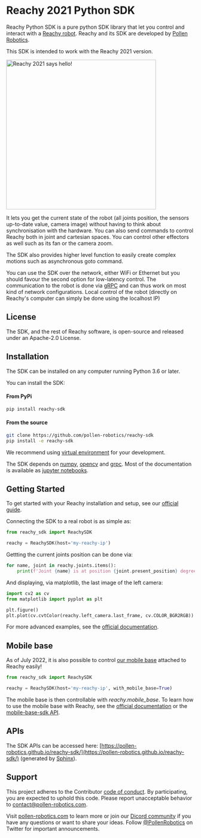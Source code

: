 # Reachy 2021 Python SDK

Reachy Python SDK is a pure python SDK library that let you control and interact with a [Reachy robot](https://www.pollen-robotics.com/reachy/). Reachy and its SDK are developed by [Pollen Robotics](https://www.pollen-robotics.com). 

This SDK is intended to work with the Reachy 2021 version.

<img src="https://www.pollen-robotics.com/img/reachy/homepage_feature.png" width="400" alt="Reachy 2021 says hello!">


It lets you get the current state of the robot (all joints position, the sensors up-to-date value, camera image) without having to think about synchronisation with the hardware.
You can also send commands to control Reachy both in joint and cartesian spaces. You can control other effectors as well such as its fan or the camera zoom.

The SDK also provides higher level function to easily create complex motions such as asynchronous goto command.

You can use the SDK over the network, either WiFi or Ethernet but you should favour the second option for low-latency control. The communication to the robot is done via [gRPC](https://grpc.io) and can thus work on most kind of network configurations. Local control of the robot (directly on Reachy's computer can simply be done using the localhost IP)

## License

The SDK, and the rest of Reachy software, is open-source and released under an Apache-2.0 License.

## Installation

The SDK can be installed on any computer running Python 3.6 or later. 

You can install the SDK:

#### From PyPi
```bash
pip install reachy-sdk
```

#### From the source

```bash
git clone https://github.com/pollen-robotics/reachy-sdk
pip install -e reachy-sdk
```

We recommend using [virtual environment](https://docs.python.org/3/tutorial/venv.html) for your development.

The SDK depends on [numpy](https://numpy.org), [opencv](https://opencv.org) and [grpc](https://grpc.io). Most of the documentation is available as [jupyter notebooks](https://jupyter.org).

## Getting Started

To get started with your Reachy installation and setup, see our [official guide](https://pollen-robotics.github.io/reachy-2021-docs/).

Connecting the SDK to a real robot is as simple as:

```python
from reachy_sdk import ReachySDK

reachy = ReachySDK(host='my-reachy-ip')
```

Gettting the current joints position can be done via:

```python
for name, joint in reachy.joints.items():
    print(f'Joint {name} is at position {joint.present_position} degree.')
```

And displaying, via matplotlib, the last image of the left camera:

```python
import cv2 as cv
from matplotlib import pyplot as plt

plt.figure()
plt.plot(cv.cvtColor(reachy.left_camera.last_frame, cv.COLOR_BGR2RGB))
```

For more advanced examples, see the [official documentation](https://pollen-robotics.github.io/reachy-2021-docs/sdk/getting-started/introduction/).

## Mobile base

As of July 2022, it is also possible to control [our mobile base](https://www.pollen-robotics.com/) attached to Reachy easily!

```python
from reachy_sdk import ReachySDK

reachy = ReachySDK(host='my-reachy-ip', with_mobile_base=True)
```

The mobile base is then controllable with *reachy.mobile_base*.
To learn how to use the mobile base with Reachy, see the [official documentation](https://pollen-robotics.github.io/reachy-2021-docs) or the [mobile-base-sdk API](https://github.com/pollen-robotics/mobile-base-sdk).

## APIs

The SDK APIs can be accessed here: [https://pollen-robotics.github.io/reachy-sdk/](https://pollen-robotics.github.io/reachy-sdk/) (generated by [Sphinx](https://www.sphinx-doc.org/en/master/)).

## Support 

This project adheres to the Contributor [code of conduct](CODE_OF_CONDUCT.md). By participating, you are expected to uphold this code. Please report unacceptable behavior to [contact@pollen-robotics.com](mailto:contact@pollen-robotics.com).

Visit [pollen-robotics.com](https://pollen-robotics.com) to learn more or join our [Dicord community](https://discord.gg/vnYD6GAqJR) if you have any questions or want to share your ideas.
Follow [@PollenRobotics](https://twitter.com/pollenrobotics) on Twitter for important announcements.
